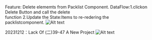 Feature: Delete elememts from Packlist Component.
DataFlow:1.clickon Delete Button and call the delete  
function 2.Update the State:Items to re-redering the  
packlistcomponent.
![Alt text](image-2.png)

20231212：Lack Of (二)39-47 A New Project
![Alt text](image-3.png)
